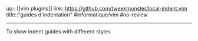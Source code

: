 up:: [[vim plugins]] 
link::https://github.com/tweekmonster/local-indent.vim
title::"guides d'indentation"
#informatique/vim #no-review 

----
To show indent guides with different styles

